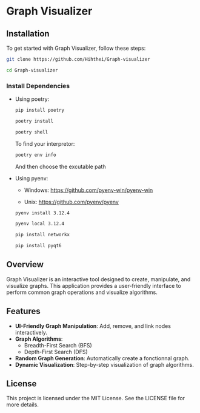 # Graph Visualizer

## Installation

To get started with Graph Visualizer, follow these steps:

```bash
git clone https://github.com/Hihthei/Graph-visualizer

cd Graph-visualizer
```

### Install Dependencies

- Using poetry:

   ```bash
   pip install poetry
   ```

   ```bash
   poetry install
   ```

   ```bash
   poetry shell
   ```

   To find your interpretor:

   ```bash
   poetry env info
   ```

   And then choose the excutable path

- Using pyenv:

    - Windows:
        https://github.com/pyenv-win/pyenv-win

    - Unix:
        https://github.com/pyenv/pyenv

   ```bash
   pyenv install 3.12.4
   ```

   ```bash
   pyenv local 3.12.4
   ```

   ```bash
   pip install networkx

   pip install pyqt6
   ```

## Overview

Graph Visualizer is an interactive tool designed to create, manipulate, and visualize graphs.
This application provides a user-friendly interface to perform common graph operations and visualize algorithms.

## Features

- **UI-Friendly Graph Manipulation**: Add, remove, and link nodes interactively.
- **Graph Algorithms**:
  - Breadth-First Search (BFS)
  - Depth-First Search (DFS)
- **Random Graph Generation**: Automatically create a fonctionnal graph.
- **Dynamic Visualization**: Step-by-step visualization of graph algorithms.

## License
This project is licensed under the MIT License. See the LICENSE file for more details.
